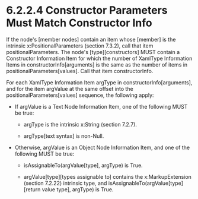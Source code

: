 <html dir="LTR" xmlns:mshelp="http://msdn.microsoft.com/mshelp" xmlns:ddue="http://ddue.schemas.microsoft.com/authoring/2003/5" xmlns:xlink="http://www.w3.org/1999/xlink" xmlns:tool="http://www.microsoft.com/tooltip"><body><input type="hidden" id="userDataCache" class="userDataStyle"><input type="hidden" id="hiddenScrollOffset"><img id="dropDownImage" style="display:none; height:0; width:0;" src="../local/drpdown.gif"><img id="dropDownHoverImage" style="display:none; height:0; width:0;" src="../local/drpdown_orange.gif"><img id="collapseImage" style="display:none; height:0; width:0;" src="../local/collapse.gif"><img id="expandImage" style="display:none; height:0; width:0;" src="../local/exp.gif"><img id="collapseAllImage" style="display:none; height:0; width:0;" src="../local/collall.gif"><img id="expandAllImage" style="display:none; height:0; width:0;" src="../local/expall.gif"><img id="copyImage" style="display:none; height:0; width:0;" src="../local/copycode.gif"><img id="copyHoverImage" style="display:none; height:0; width:0;" src="../local/copycodeHighlight.gif"><div id="header"><h1 class="heading">6.2.2.4 Constructor Parameters Must Match Constructor Info</h1></div><div id="mainSection"><div id="mainBody"><div id="allHistory" class="saveHistory" onsave="saveAll()" onload="loadAll()"></div>




<p xmlns:wsd="http://wsdev.schemas.microsoft.com/authoring/2008/2" xmlns:msxsl="urn:schemas-microsoft-com:xslt" xmlns:script="urn:script" xmlns:build="urn:build">
<div id="sectionSection0" class="section" name="collapseableSection"><content xmlns="http://ddue.schemas.microsoft.com/authoring/2003/5" xmlns:wsd="http://wsdev.schemas.microsoft.com/authoring/2008/2" xmlns:msxsl="urn:schemas-microsoft-com:xslt" xmlns:script="urn:script" xmlns:build="urn:build">
				</content></div><div id="sectionSection1" class="section" name="collapseableSection"><content xmlns="http://ddue.schemas.microsoft.com/authoring/2003/5" xmlns:wsd="http://wsdev.schemas.microsoft.com/authoring/2008/2" xmlns:msxsl="urn:schemas-microsoft-com:xslt" xmlns:script="urn:script" xmlns:build="urn:build">
					<p xmlns="">If the node's [member nodes] contain an item whose [member] is the intrinsic <mshelp:link keywords="2623a3e3-1e7d-405f-b475-f1b60c22c4df" tabindex="0">x:PositionalParameters (section </mshelp:link><mshelp:link keywords="2623a3e3-1e7d-405f-b475-f1b60c22c4df" tabindex="0">7.3.2</mshelp:link><mshelp:link keywords="2623a3e3-1e7d-405f-b475-f1b60c22c4df" tabindex="0">)</mshelp:link>, call that item positionalParameters. The node's [type][constructors] MUST contain a <mshelp:link keywords="e3443099-48ac-4b62-83ee-ec7626217542" tabindex="0">Constructor Information Item</mshelp:link> for which the number of <mshelp:link keywords="f8aaaa8d-273b-4aa6-bbc6-4e4f6ee96155" tabindex="0">XamlType Information Items</mshelp:link> in constructorInfo[arguments] is the same as the number of items in positionalParameters[values]. Call that item constructorInfo.</p>
					<p xmlns="">For each <mshelp:link keywords="f87896b2-9832-46b1-9201-a1303f11455b" tabindex="0">XamlType Information Item</mshelp:link> argType in constructorInfo[arguments], and for the item argValue at the same offset into the positionalParameters[values] sequence, the following apply:</p>
					<ul xmlns=""><li class="unordered">
							<p class="BulletedList">If argValue is a <mshelp:link keywords="537253e5-8a82-4e16-8bba-69bd0f6bb025" tabindex="0">Text Node Information Item</mshelp:link>, one of the following MUST be true:</p>
							<ul><li class="unordered">
									<p class="BulletedList2">argType is the intrinsic <mshelp:link keywords="df7f51b2-76b5-4a19-97c4-d7116e4e5689" tabindex="0">x:String (section </mshelp:link><mshelp:link keywords="df7f51b2-76b5-4a19-97c4-d7116e4e5689" tabindex="0">7.2.7</mshelp:link><mshelp:link keywords="df7f51b2-76b5-4a19-97c4-d7116e4e5689" tabindex="0">)</mshelp:link>.</p>
								</li><li class="unordered">
									<p class="BulletedList2">argType[text syntax] is non-Null.</p>
								</li></ul>
						</li><li class="unordered">
							<p class="BulletedList">Otherwise, argValue is an <mshelp:link keywords="11514ad5-bfc4-45a9-b64b-21aebe6532d6" tabindex="0">Object Node Information Item</mshelp:link>, and one of the following MUST be true:</p>
							<ul><li class="unordered">
									<p class="BulletedList2">isAssignableTo(argValue[type], argType) is True.</p>
								</li><li class="unordered">
									<p class="BulletedList2">argValue[type][types assignable to] contains the <mshelp:link keywords="d14b1cf8-191b-4402-a1e7-72df8b897079" tabindex="0">x:MarkupExtension (section </mshelp:link><mshelp:link keywords="d14b1cf8-191b-4402-a1e7-72df8b897079" tabindex="0">7.2.22</mshelp:link><mshelp:link keywords="d14b1cf8-191b-4402-a1e7-72df8b897079" tabindex="0">)</mshelp:link> intrinsic type, and isAssignableTo(argValue[type][return value type], argType) is True.</p>
								</li></ul>
						</li></ul>
				</content></div><!--[if gte IE 5]>
			<tool:tip element="languageFilterToolTip" avoidmouse="false"/>
		<![endif]--></div><a name="feedback"></a><span></span></div></body></html>